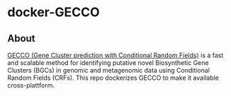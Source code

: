 # docker-GECCO

## About
[GECCO (Gene Cluster prediction with Conditional Random Fields)](https://github.com/zellerlab/GECCO) is a fast and scalable method for identifying putative novel Biosynthetic Gene Clusters (BGCs) in genomic and metagenomic data using Conditional Random Fields (CRFs). 
This repo dockerizes GECCO to make it available cross-plattform. 

